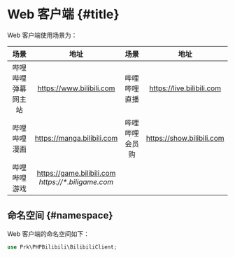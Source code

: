 # Web 客户端 {#title}

Web&nbsp;客户端使用场景为：

|    场景     |                           地址                            |    场景     |                           地址                            |
|:---------:|:-------------------------------------------------------:|:---------:|:-------------------------------------------------------:|
| 哔哩哔哩弹幕网主站 |                https://www.bilibili.com                 |   哔哩哔哩直播  |                https://live.bilibili.com                |
|  哔哩哔哩漫画   |               https://manga.bilibili.com                |  哔哩哔哩会员购  |                https://show.bilibili.com                |
|  哔哩哔哩游戏   | https://game.bilibili.com<br />_https://*.biligame.com_ |


## 命名空间 {#namespace}

Web&nbsp;客户端的命名空间如下：

```php
use Prk\PHPBilibili\BilibiliClient;
```
